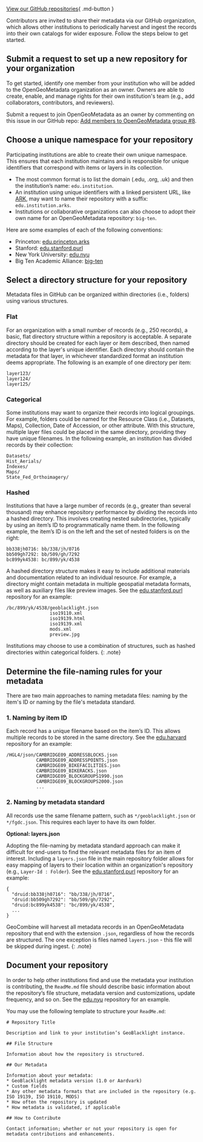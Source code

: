 [View our GitHub repositories](https://github.com/OpenGeoMetadata){ .md-button }

Contributors are invited to share their metadata via our GitHub organization, which allows other institutions to periodically harvest and ingest the records into their own catalogs for wider exposure. Follow the steps below to get started.


## Submit a request to set up a new repository for your organization

To get started, identify one member from your institution who will be added to the OpenGeoMetadata organization as an owner. Owners are able to create, enable, and manage rights for their own institution's team (e.g., add collaborators, contributors, and reviewers).

Submit a request to join OpenGeoMetadata as an owner by commenting on this issue in our GitHub repo: [Add members to OpenGeoMetadata group #8](https://github.com/OpenGeoMetadata/metadatarepository/issues/8).

## Choose a unique namespace for your repository

Participating institutions are able to create their own unique namespace. This ensures that each institution maintains and is responsible for unique identifiers that correspond with items or layers in its collection.

* The most common format is to list the domain (.edu, .org, .uk) and then the institution’s name: `edu.institution`.
* An institution using unique identifiers with a linked persistent URL, like [ARK](https://en.wikipedia.org/wiki/Archival_Resource_Key), may want to name their repository with a suffix: `edu.institution.arks`.
* Institutions or collaborative organizations can also choose to adopt their own name for an OpenGeoMetadata repository: `big-ten`.

Here are some examples of each of the following conventions:
* Princeton: [edu.princeton.arks](https://github.com/OpenGeoMetadata/edu.princeton.arks)
* Stanford: [edu.stanford.purl](https://github.com/OpenGeoMetadata/edu.stanford.purl)
* New York University: [edu.nyu](https://github.com/OpenGeoMetadata/edu.nyu)
* Big Ten Academic Alliance: [big-ten](https://github.com/OpenGeoMetadata/big-ten)

## Select a directory structure for your repository

Metadata files in GitHub can be organized within directories (i.e., folders) using various structures.

### Flat


For an organization with a small number of records (e.g., 250 records), a basic, flat directory structure within a repository is acceptable. A separate directory should be created for each layer or item described, then named according to the layer's unique identifier. Each directory should contain the metadata for that layer, in whichever standardized format an institution deems appropriate. The following is an example of one directory per item:

```
layer123/
layer124/
layer125/
```

### Categorical


Some institutions may want to organize their records into logical groupings. For example, folders could be named for the Resource Class (i.e., Datasets, Maps), Collection, Date of Accession, or other attribute. With this structure, multiple layer files could be placed in the same directory, providing they have unique filenames. In the following example, an institution has divided records by their collection:

```
Datasets/
Hist_Aerials/
Indexes/
Maps/
State_Fed_Orthoimagery/
```

### Hashed


Institutions that have a large number of records (e.g., greater than several thousand) may enhance repository performance by dividing the records into a hashed directory. This involves creating nested subdirectories, typically by using an item’s ID to programmatically name them. In the following example, the item’s ID is on the left and the set of nested folders is on the right:

```
bb338jh0716: bb/338/jh/0716
bb509gh7292: bb/509/gh/7292
bc899yk4538: bc/899/yk/4538
```



A hashed directory structure makes it easy to include additional materials and documentation related to an individual resource. For example, a directory might contain metadata in multiple geospatial metadata formats, as well as auxiliary files like preview images. See the [edu.stanford.purl](https://github.com/OpenGeoMetadata/edu.stanford.purl/tree/master/bc/899/yk/4538) repository for an example:
```
/bc/899/yk/4538/geoblacklight.json
                iso19110.xml
                iso19139.html
                iso19139.xml
                mods.xml
                preview.jpg
```

Institutions may choose to use a combination of structures, such as hashed directories within categorical folders.
{: .note}

## Determine the file-naming rules for your metadata

There are two main approaches to naming metadata files: naming by the item's ID or naming by the file's metadata standard.

### 1. Naming by item ID


Each record has a unique filename based on the item’s ID. This allows multiple records to be stored in the same directory. See the [edu.harvard](https://github.com/OpenGeoMetadata/edu.harvard) repository for an example:

```
/HGL4/json/CAMBRIDGE09_ADDRESSBLOCKS.json
           CAMBRIDGE09_ADDRESSPOINTS.json
           CAMBRIDGE09_BIKEFACILITIES.json
           CAMBRIDGE09_BIKERACKS.json
           CAMBRIDGE09_BLOCKGROUPS1990.json
           CAMBRIDGE09_BLOCKGROUPS2000.json
           ...
```

### 2. Naming by metadata standard


All records use the same filename pattern, such as `*/geoblacklight.json` or `*/fgdc.json`. This requires each layer to have its own folder.

**Optional: layers.json**

Adopting the file-naming by metadata standard approach can make it difficult for end-users to find the relevant metadata files for an item of interest. Including a `layers.json` file in the main repository folder allows for easy mapping of layers to their location within an organization's repository (e.g., `Layer-Id : Folder`). See the [edu.stanford.purl](https://github.com/OpenGeoMetadata/edu.stanford.purl/blob/master/layers.json) repository for an example:

```
{
  "druid:bb338jh0716": "bb/338/jh/0716",
  "druid:bb509gh7292": "bb/509/gh/7292",
  "druid:bc899yk4538": "bc/899/yk/4538",
  ...
}
```

GeoCombine will harvest all metadata records in an OpenGeoMetadata repository that end with the extension `.json`, regardless of how the records are structured. The one exception is files named `layers.json` - this file will be skipped during ingest.
{: .note}

## Document your repository

In order to help other institutions find and use the metadata your institution is contributing, the `ReadMe.md` file should describe basic information about the repository’s file structure, metadata version and customizations, update frequency, and so on. See the [edu.nyu](https://github.com/OpenGeoMetadata/edu.nyu) repository for an example.

You may use the following template to structure your `ReadMe.md`:

```
# Repository Title

Description and link to your institution’s GeoBlacklight instance.

## File Structure

Information about how the repository is structured.

## Our Metadata

Information about your metadata:
* GeoBlacklight metadata version (1.0 or Aardvark)
* Custom fields
* Any other metadata formats that are included in the repository (e.g. ISO 19139, ISO 19110, MODS)
* How often the repository is updated
* How metadata is validated, if applicable

## How to Contribute

Contact information; whether or not your repository is open for metadata contributions and enhancements.
```
